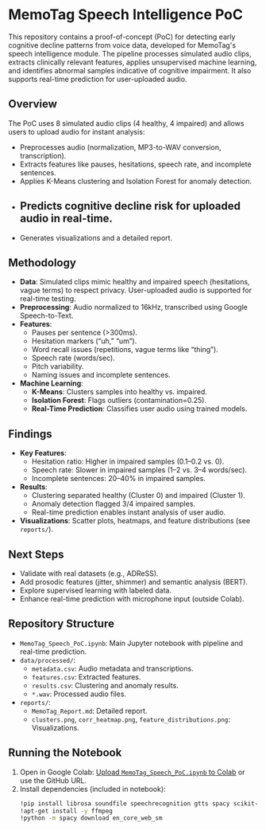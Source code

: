 # MemoTag Speech Intelligence PoC

This repository contains a proof-of-concept (PoC) for detecting early cognitive decline patterns from voice data, developed for MemoTag's speech intelligence module. The pipeline processes simulated audio clips, extracts clinically relevant features, applies unsupervised machine learning, and identifies abnormal samples indicative of cognitive impairment. It also supports real-time prediction for user-uploaded audio.

## Overview
The PoC uses 8 simulated audio clips (4 healthy, 4 impaired) and allows users to upload audio for instant analysis:
- Preprocesses audio (normalization, MP3-to-WAV conversion, transcription).
- Extracts features like pauses, hesitations, speech rate, and incomplete sentences.
- Applies K-Means clustering and Isolation Forest for anomaly detection.
- ## Predicts cognitive decline risk for uploaded audio in real-time.
- Generates visualizations and a detailed report.

## Methodology
- **Data**: Simulated clips mimic healthy and impaired speech (hesitations, vague terms) to respect privacy. User-uploaded audio is supported for real-time testing.
- **Preprocessing**: Audio normalized to 16kHz, transcribed using Google Speech-to-Text.
- **Features**:
  - Pauses per sentence (>300ms).
  - Hesitation markers (“uh,” “um”).
  - Word recall issues (repetitions, vague terms like “thing”).
  - Speech rate (words/sec).
  - Pitch variability.
  - Naming issues and incomplete sentences.
- **Machine Learning**:
  - **K-Means**: Clusters samples into healthy vs. impaired.
  - **Isolation Forest**: Flags outliers (contamination=0.25).
  - **Real-Time Prediction**: Classifies user audio using trained models.

## Findings
- **Key Features**:
  - Hesitation ratio: Higher in impaired samples (0.1–0.2 vs. 0).
  - Speech rate: Slower in impaired samples (1–2 vs. 3–4 words/sec).
  - Incomplete sentences: 20–40% in impaired samples.
- **Results**:
  - Clustering separated healthy (Cluster 0) and impaired (Cluster 1).
  - Anomaly detection flagged 3/4 impaired samples.
  - Real-time prediction enables instant analysis of user audio.
- **Visualizations**: Scatter plots, heatmaps, and feature distributions (see `reports/`).

## Next Steps
- Validate with real datasets (e.g., ADReSS).
- Add prosodic features (jitter, shimmer) and semantic analysis (BERT).
- Explore supervised learning with labeled data.
- Enhance real-time prediction with microphone input (outside Colab).

## Repository Structure
- `MemoTag_Speech_PoC.ipynb`: Main Jupyter notebook with pipeline and real-time prediction.
- `data/processed/`:
  - `metadata.csv`: Audio metadata and transcriptions.
  - `features.csv`: Extracted features.
  - `results.csv`: Clustering and anomaly results.
  - `*.wav`: Processed audio files.
- `reports/`:
  - `MemoTag_Report.md`: Detailed report.
  - `clusters.png`, `corr_heatmap.png`, `feature_distributions.png`: Visualizations.

## Running the Notebook
1. Open in Google Colab: [Upload `MemoTag_Speech_PoC.ipynb` to Colab](https://colab.research.google.com/) or use the GitHub URL.
2. Install dependencies (included in notebook):
   ```bash
   !pip install librosa soundfile speechrecognition gtts spacy scikit-learn matplotlib seaborn pydub
   !apt-get install -y ffmpeg
   !python -m spacy download en_core_web_sm
